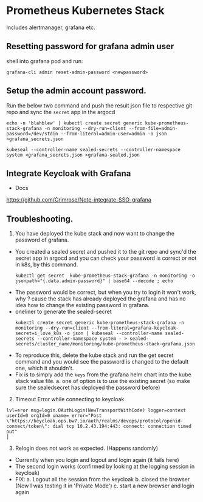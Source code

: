 # Prometheus Kubernetes Stack

Includes alertmanager, grafana etc.

## Resetting password for grafana admin user

shell into grafana pod and run:

```
grafana-cli admin reset-admin-password <newpassword>
```

## Setup the admin account password.

Run the below two command and push the result json file to respective git repo and sync the `secret` app in the argocd

```
echo -n 'blahblew' | kubectl create secret generic kube-prometheus-stack-grafana -n monitoring --dry-run=client --from-file=admin-password=/dev/stdin --from-literal=admin-user=admin -o json >grafana_secrets.json

kubeseal --controller-name sealed-secrets --controller-namespace system <grafana_secrets.json >grafana-sealed.json
```

## Integrate Keycloak with Grafana

* Docs

https://github.com/Crimrose/Note-integrate-SSO-grafana

## Troubleshooting.

1. You have deployed the kube stack and now want to change the password of grafana.
  * You created a sealed secret and pushed it to the git repo and sync'd the secret app in argocd and you can check your password is correct or not in k8s, by this command.
    ```
    kubectl get secret  kube-prometheus-stack-grafana -n monitoring -o jsonpath="{.data.admin-password}" | base64 --decode ; echo
    ```
  * The password would be correct, but when you try to login it won't work, why ? cause the stack has already deployed the grafana and has no idea how to change the existing password in grafana.
  * oneliner to generate the sealed-secret
    ```
    kubectl create secret generic kube-prometheus-stack-grafana -n monitoring --dry-run=client --from-literal=grafana-keycloak-secret=i_love_k8s -o json | kubeseal --controller-name sealed-secrets --controller-namespace system - > sealed-secrets/cluster_name/monitoring/kube-prometheus-stack-grafana.json
    ```
  * To reproduce this, delete the kube stack and run the get secret command and you would see the password is changed to the default one, which it shouldn't.
  * Fix is to simply add the `keys` from the grafana helm chart into the kube stack value file.
    a. one of option is to use the existing secret (so make sure the sealedsecret has deployed the password before)

2. Timeout Error while connecting to keycloak
  ```
  lvl=eror msg=login.OAuthLogin(NewTransportWithCode) logger=context userId=0 orgId=0 uname= error="Post \"https://keycloak.ops.bw7.io/auth/realms/devops/protocol/openid-connect/token\": dial tcp 10.2.43.194:443: connect: connection timed out"                                                                                    │
  ```

3. Relogin does not work as expected. (Happens randomly)
  * Currently when you login and logout and login again (it fails here)
  * The second login works (confirmed by looking at the logging session in keycloak)
  * FIX:
    a. Logout all the session from the keycloak
    b. closed the browser (Now I was testing it in 'Private Mode')
    c. start a new browser and login again
